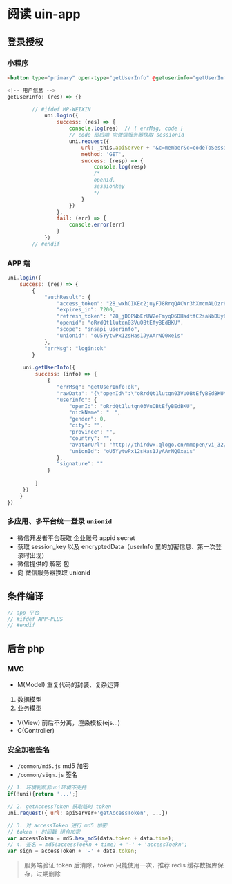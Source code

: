 # 阅读 uin-app

## 登录授权

### 小程序
```html
<button type="primary" open-type="getUserInfo" @getuserinfo="getUserInfo">微信登录</button>
```
```js
<!-- 用户信息 -->
getUserInfo: (res) => {}

		// #ifdef MP-WEIXIN
			uni.login({
				success: (res) => {
					console.log(res)  // { errMsg, code }
					// code 给后端 向微信服务器换取 sessionid
					uni.request({
						url: _this.apiServer + '&c=member&c=codeToSession&code=' + res.code,
						method: 'GET',
						success: (resp) => {
							console.log(resp)
							/*
							openid,
							sessionkey
							*/
						}
					})
				},
				fail: (err) => {
					console.error(err)
				}
			})
		// #endif
```

### APP 端
```js
uni.login({
	success: (res) => {
		{
			"authResult": {
				"access_token": "28_wxhCIKEc2juyFJ8RrqQACWr3hXmcmALOzr6Si_o1Wl-JOMeUOK_k6KarCJRNnPkmbarCO0CG84Ai2RRWJ-0u1Esb9g8JGLypk--GnzywS0k",
				"expires_in": 7200,
				"refresh_token": "28_jD0PNbErUW2eFmyqD6DHadtfC2saNbDUy82UltRSAo_fgv4SDhq0C6lOuMfGZcC4tZfbPRF7y7yQDkPjhfQ9hoe-1ae1Hx5834ZyZMACnNs",
				"openid": "oRrdQt1lutqn03VuOBtEfyBEdBKU",
				"scope": "snsapi_userinfo",
				"unionid": "oU5YytwPx12sHas1JyAArNQ0xeis"
			},
			"errMsg": "login:ok"
		}
	 
	 uni.getUserInfo({
		 success: (info) => {
			 {
			 	"errMsg": "getUserInfo:ok",
			 	"rawData": "{\"openId\":\"oRrdQt1lutqn03VuOBtEfyBEdBKU\",\"nickName\":\"　\",\"gender\":0,\"city\":\"\",\"province\":\"\",\"country\":\"\",\"avatarUrl\":\"http://thirdwx.qlogo.cn/mmopen/vi_32/eiaW6nDJ3BSqJ0iaYRH2c0ibOTDZ4kI9waBUFubF0UBG30Xfp6l8s9WOkkMxgXiaOQvV7oPB2SgI3hz7fniaAxRawicA/132\",\"unionId\":\"oU5YytwPx12sHas1JyAArNQ0xeis\"}",
			 	"userInfo": {
			 		"openId": "oRrdQt1lutqn03VuOBtEfyBEdBKU",
			 		"nickName": "　",
			 		"gender": 0,
			 		"city": "",
			 		"province": "",
			 		"country": "",
			 		"avatarUrl": "http://thirdwx.qlogo.cn/mmopen/vi_32/eiaW6nDJ3BSqJ0iaYRH2c0ibOTDZ4kI9waBUFubF0UBG30Xfp6l8s9WOkkMxgXiaOQvV7oPB2SgI3hz7fniaAxRawicA/132",
			 		"unionId": "oU5YytwPx12sHas1JyAArNQ0xeis"
			 	},
			 	"signature": ""
			 }
			 
		 }
	 })
	}
})
```

### 多应用、多平台统一登录 `unionid`
- 微信开发者平台获取 企业账号 appid secret
- 获取 session_key 以及 encryptedData（userInfo 里的加密信息、第一次登录时出现）
- 微信提供的 解密 包
- 向 微信服务器换取 unionid

## 条件编译
```js
// app 平台
// #ifdef APP-PLUS
// #endif
```
## 后台 php

### MVC
- M(Model) 
重复代码的封装、复杂运算
1. 数据模型
2. 业务模型
- V(View)
前后不分离，渲染模板(ejs...)
- C(Controller)

### 安全加密签名
- `/common/md5.js` md5 加密
- `/common/sign.js` 签名
```js
// 1. 环境判断非uni环境不支持
if(!uni){return '...';}

// 2. getAccessToken 获取临时 token
uni.request({ url: apiServer+'getAccessToken', ...})

// 3. 对 accessToken 进行 md5 加密
// token + 时间戳 组合加密
var accessToken = md5.hex_md5(data.token + data.time);
// 4. 签名 = md5(accessToekn + time) + '-' + 'accessToekn';
var sign = accessToken + '-' + data.token;
```

> 服务端验证 token 后清除，token 只能使用一次，推荐 redis 缓存数据库保存，过期删除
